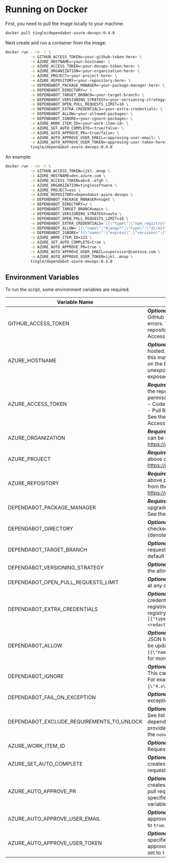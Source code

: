 # Running on Docker

First, you need to pull the image locally to your machine:

```bash
docker pull tingle/dependabot-azure-devops:0.4.0
```

Next create and run a container from the image:

```bash
docker run --rm -t \
           -e GITHUB_ACCESS_TOKEN=<your-github-token-here> \
           -e AZURE_HOSTNAME=<your-hostname> \
           -e AZURE_ACCESS_TOKEN=<your-devops-token-here> \
           -e AZURE_ORGANIZATION=<your-organization-here> \
           -e AZURE_PROJECT=<your-project-here> \
           -e AZURE_REPOSITORY=<your-repository-here> \
           -e DEPENDABOT_PACKAGE_MANAGER=<your-package-manager-here> \
           -e DEPENDABOT_DIRECTORY=/ \
           -e DEPENDABOT_TARGET_BRANCH=<your-target-branch> \
           -e DEPENDABOT_VERSIONING_STRATEGY=<your-versioning-strategy> \
           -e DEPENDABOT_OPEN_PULL_REQUESTS_LIMIT=10 \
           -e DEPENDABOT_EXTRA_CREDENTIALS=<your-extra-credentials> \
           -e DEPENDABOT_ALLOW=<your-allowed-packages> \
           -e DEPENDABOT_IGNORE=<your-ignore-packages> \
           -e AZURE_WORK_ITEM_ID=<your-work-item-id> \
           -e AZURE_SET_AUTO_COMPLETE=<true/false> \
           -e AZURE_AUTO_APPROVE_PR=<true/false> \
           -e AZURE_AUTO_APPROVE_USER_EMAIL=<approving-user-email> \
           -e AZURE_AUTO_APPROVE_USER_TOKEN=<approving-user-token-here> \
           tingle/dependabot-azure-devops:0.4.0
```

An example:

```bash
docker run --rm -t \
           -e GITHUB_ACCESS_TOKEN=ijkl..mnop \
           -e AZURE_HOSTNAME=dev.azure.com \
           -e AZURE_ACCESS_TOKEN=abcd..efgh \
           -e AZURE_ORGANIZATION=tinglesoftware \
           -e AZURE_PROJECT=oss \
           -e AZURE_REPOSITORY=dependabot-azure-devops \
           -e DEPENDABOT_PACKAGE_MANAGER=nuget \
           -e DEPENDABOT_DIRECTORY=/ \
           -e DEPENDABOT_TARGET_BRANCH=main \
           -e DEPENDABOT_VERSIONING_STRATEGY=auto \
           -e DEPENDABOT_OPEN_PULL_REQUESTS_LIMIT=10 \
           -e DEPENDABOT_EXTRA_CREDENTIALS='[{\"type\":\"npm_registry\",\"token\":\"<redacted>\",\"registry\":\"npm.fontawesome.com\"}]' \
           -e DEPENDABOT_ALLOW='[{\"name\":"django*",\"type\":\"direct\"}]' \
           -e DEPENDABOT_IGNORE='[{\"name\":\"express\",\"versions\":[\"4.x\",\"5.x\"]}]' \
           -e AZURE_WORK_ITEM_ID=123 \
           -e AZURE_SET_AUTO_COMPLETE=true \
           -e AZURE_AUTO_APPROVE_PR=true \
           -e AZURE_AUTO_APPROVE_USER_EMAIL=supervisor@contoso.com \
           -e AZURE_AUTO_APPROVE_USER_TOKEN=ijkl..mnop \
           tingle/dependabot-azure-devops:0.4.0
```

## Environment Variables

To run the script, some environment variables are required.

|Variable Name|Description|
|--|--|
|GITHUB_ACCESS_TOKEN|**_Optional_**. The GitHub token for authenticating requests against GitHub public repositories. This is useful to avoid rate limiting errors. The token must include permissions to read public repositories. See the [documentation](https://docs.github.com/en/free-pro-team@latest/github/authenticating-to-github/creating-a-personal-access-token) for more on Personal Access Tokens.|
|AZURE_HOSTNAME|**_Optional_**. The hostname of the where the organization is hosted. Defaults to `dev.azure.com` but for older organizations this may have the format `xxx.visualstudio.com`. Check the url on the browser. For Azure DevOps Server, this may be the unexposed one e.g. `localhost:8080` or one that you have exposed publicly via DNS.|
|AZURE_ACCESS_TOKEN|**_Required_**. The Personal Access in Azure DevOps for accessing the repository and creating pull requests. The required permissions are: <br/>-&nbsp;Code (Full)<br/>-&nbsp;Pull Requests Threads (Read & Write).<br/>See the [documentation](https://docs.microsoft.com/en-us/azure/devops/organizations/accounts/use-personal-access-tokens-to-authenticate?view=azure-devops&tabs=preview-page#create-a-pat) to know more about creating a Personal Access Token|
|AZURE_ORGANIZATION|**_Required_**. The name of the Azure DevOps Organization. This is can be extracted from the URL of the home page. https://dev.azure.com/{organization}/|
|AZURE_PROJECT|**_Required_**. The name of the Azure DevOps Project within the above organization. This can be extracted them the URL too. https://dev.azure.com/{organization}/{project}/|
|AZURE_REPOSITORY|**_Required_**. The name of the Azure DevOps Repository within the above project to run Dependabot against. This can be extracted from the URL of the repository. https://dev.azure.com/{organization}/{project}/_git/{repository}/|
|DEPENDABOT_PACKAGE_MANAGER|**_Required_**. The type of packages to check for dependency upgrades. Examples: `nuget`, `maven`, `gradle`, `npm_and_yarn`, etc. See the [updated-script](./src/script/update-script.rb) or [docs](https://docs.github.com/en/free-pro-team@latest/github/administering-a-repository/configuration-options-for-dependency-updates#package-ecosystem) for more.|
|DEPENDABOT_DIRECTORY|**_Optional_**. The directory in which dependencies are to be checked. When not specified, the root of the repository (denoted as '/') is used.|
|DEPENDABOT_TARGET_BRANCH|**_Optional_**. The branch to be targeted when creating a pull request. When not specified, Dependabot will resolve the default branch of the repository.|
|DEPENDABOT_VERSIONING_STRATEGY|**_Optional_**. The versioning strategy to use. See [official docs](https://docs.github.com/en/free-pro-team@latest/github/administering-a-repository/configuration-options-for-dependency-updates#versioning-strategy) for the allowed values|
|DEPENDABOT_OPEN_PULL_REQUESTS_LIMIT|**_Optional_**. The maximum number of open pull requests to have at any one time. Defaults to 5.|
|DEPENDABOT_EXTRA_CREDENTIALS|**_Optional_**. The extra credentials in JSON format. Extra credentials can be used to access private NuGet feeds, docker registries, maven repositories, etc. For example a private registry authentication (For example FontAwesome Pro: `[{"type":"npm_registry","token":"<redacted>","registry":"npm.fontawesome.com"}]`)|
|DEPENDABOT_ALLOW|**_Optional_**. The dependencies whose updates are allowed, in JSON format. This can be used to control which packages can be updated. For example: `[{\"name\":"django*",\"type\":\"direct\"}]`. See [official docs](https://docs.github.com/en/free-pro-team@latest/github/administering-a-repository/configuration-options-for-dependency-updates#allow) for more.|
|DEPENDABOT_IGNORE|**_Optional_**. The dependencies to be ignored, in JSON format. This can be used to control which packages can be updated. For example: `[{\"name\":\"express\",\"versions\":[\"4.x\",\"5.x\"]}]`. See [official docs](https://docs.github.com/en/free-pro-team@latest/github/administering-a-repository/configuration-options-for-dependency-updates#ignore) for more.|
|DEPENDABOT_FAIL_ON_EXCEPTION|**_Optional_**. Determines if the execution should fail when an exception occurs. Defaults to `true`.|
|DEPENDABOT_EXCLUDE_REQUIREMENTS_TO_UNLOCK|**_Optional_**. Exclude certain dependency updates requirements. See list of allowed values [here](https://github.com/dependabot/dependabot-core/issues/600#issuecomment-407808103). Useful if you have lots of dependencies and the update script too slow. The values provided are space-separated. Example: `own all` to only use the `none` version requirement.|
|AZURE_WORK_ITEM_ID|**_Optional_**. The identifier of the work item to be linked to the Pull Requests that dependabot creates.|
|AZURE_SET_AUTO_COMPLETE|**_Optional_**. Determines if the pull requests that dependabot creates should have auto complete set. When set to `true`, pull requests that pass all policies will be merged automatically|
|AZURE_AUTO_APPROVE_PR|**_Optional_**. Determines if the pull requests that dependabot creates should be automatically completed. When set to `true`, pull requests will be approved automatically by the user specified in the `AZURE_AUTO_APPROVE_USER_EMAIL` environment variable.|
|AZURE_AUTO_APPROVE_USER_EMAIL|**_Optional_**. Email of the user that should be used to automatically approve pull requests. Required if `AZURE_AUTO_APPROVE_PR` is set to `true`.|
|AZURE_AUTO_APPROVE_USER_TOKEN|**_Optional_**. A personal access token that is assigned to the user specified in `AZURE_AUTO_APPROVE_USER_EMAIL` to automatically approve the created PR. Required if `AZURE_AUTO_APPROVE_PR` is set to `true`.|
